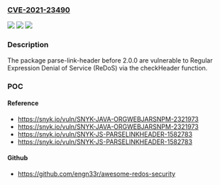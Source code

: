 ### [CVE-2021-23490](https://cve.mitre.org/cgi-bin/cvename.cgi?name=CVE-2021-23490)
![](https://img.shields.io/static/v1?label=Product&message=parse-link-header&color=blue)
![](https://img.shields.io/static/v1?label=Version&message=%3C%202.0.0%20&color=brighgreen)
![](https://img.shields.io/static/v1?label=Vulnerability&message=Regular%20Expression%20Denial%20of%20Service%20(ReDoS)&color=brighgreen)

### Description

The package parse-link-header before 2.0.0 are vulnerable to Regular Expression Denial of Service (ReDoS) via the checkHeader function.

### POC

#### Reference
- https://snyk.io/vuln/SNYK-JAVA-ORGWEBJARSNPM-2321973
- https://snyk.io/vuln/SNYK-JAVA-ORGWEBJARSNPM-2321973
- https://snyk.io/vuln/SNYK-JS-PARSELINKHEADER-1582783
- https://snyk.io/vuln/SNYK-JS-PARSELINKHEADER-1582783

#### Github
- https://github.com/engn33r/awesome-redos-security


